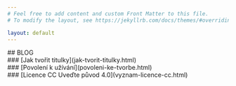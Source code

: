 ```yaml
---
# Feel free to add content and custom Front Matter to this file.
# To modify the layout, see https://jekyllrb.com/docs/themes/#overriding-theme-defaults

layout: default
---
```


<div id="blog-wrapper" markdown="1" >
<div id="blog" markdown="1" >
## BLOG
</div>
</div>

<div class="no-link-underline" markdown="1" >
### [Jak tvořit titulky](jak-tvorit-titulky.html) <br>
### [Povolení k užívání](povoleni-ke-tvorbe.html) <br>
### [Licence CC Uveďte původ 4.0](vyznam-licence-cc.html) <br>

</div>
